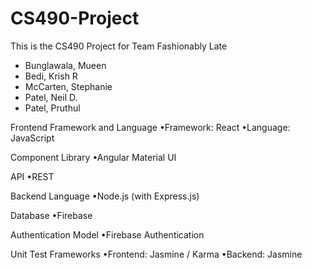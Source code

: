 # CS490-Project
This is the CS490 Project for Team Fashionably Late
- Bunglawala, Mueen
- Bedi, Krish R
- McCarten, Stephanie
- Patel, Neil D.
- Patel, Pruthul

Frontend Framework and Language
•Framework: React
•Language: JavaScript

Component Library
•Angular Material UI

API
•REST

Backend Language
•Node.js (with Express.js)

Database
•Firebase

Authentication Model
•Firebase Authentication

Unit Test Frameworks
•Frontend: Jasmine / Karma
•Backend: Jasmine

